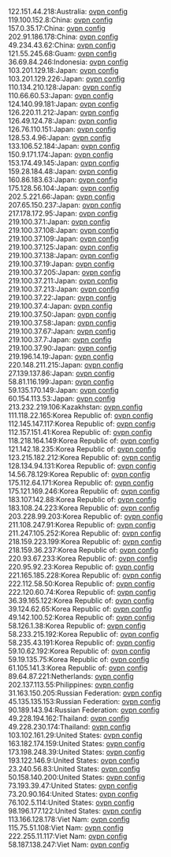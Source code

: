 122.151.44.218:Australia: [ovpn config](vpn/122_151_44_218.ovpn)  
119.100.152.8:China: [ovpn config](vpn/119_100_152_8.ovpn)  
157.0.35.17:China: [ovpn config](vpn/157_0_35_17.ovpn)  
202.91.186.178:China: [ovpn config](vpn/202_91_186_178.ovpn)  
49.234.43.62:China: [ovpn config](vpn/49_234_43_62.ovpn)  
121.55.245.68:Guam: [ovpn config](vpn/121_55_245_68.ovpn)  
36.69.84.246:Indonesia: [ovpn config](vpn/36_69_84_246.ovpn)  
103.201.129.18:Japan: [ovpn config](vpn/103_201_129_18.ovpn)  
103.201.129.226:Japan: [ovpn config](vpn/103_201_129_226.ovpn)  
110.134.210.128:Japan: [ovpn config](vpn/110_134_210_128.ovpn)  
110.66.60.53:Japan: [ovpn config](vpn/110_66_60_53.ovpn)  
124.140.99.181:Japan: [ovpn config](vpn/124_140_99_181.ovpn)  
126.220.11.212:Japan: [ovpn config](vpn/126_220_11_212.ovpn)  
126.49.124.78:Japan: [ovpn config](vpn/126_49_124_78.ovpn)  
126.76.110.151:Japan: [ovpn config](vpn/126_76_110_151.ovpn)  
128.53.4.96:Japan: [ovpn config](vpn/128_53_4_96.ovpn)  
133.106.52.184:Japan: [ovpn config](vpn/133_106_52_184.ovpn)  
150.9.171.174:Japan: [ovpn config](vpn/150_9_171_174.ovpn)  
153.174.49.145:Japan: [ovpn config](vpn/153_174_49_145.ovpn)  
159.28.184.48:Japan: [ovpn config](vpn/159_28_184_48.ovpn)  
160.86.183.63:Japan: [ovpn config](vpn/160_86_183_63.ovpn)  
175.128.56.104:Japan: [ovpn config](vpn/175_128_56_104.ovpn)  
202.5.221.66:Japan: [ovpn config](vpn/202_5_221_66.ovpn)  
207.65.150.237:Japan: [ovpn config](vpn/207_65_150_237.ovpn)  
217.178.172.95:Japan: [ovpn config](vpn/217_178_172_95.ovpn)  
219.100.37.1:Japan: [ovpn config](vpn/219_100_37_1.ovpn)  
219.100.37.108:Japan: [ovpn config](vpn/219_100_37_108.ovpn)  
219.100.37.109:Japan: [ovpn config](vpn/219_100_37_109.ovpn)  
219.100.37.125:Japan: [ovpn config](vpn/219_100_37_125.ovpn)  
219.100.37.138:Japan: [ovpn config](vpn/219_100_37_138.ovpn)  
219.100.37.19:Japan: [ovpn config](vpn/219_100_37_19.ovpn)  
219.100.37.205:Japan: [ovpn config](vpn/219_100_37_205.ovpn)  
219.100.37.211:Japan: [ovpn config](vpn/219_100_37_211.ovpn)  
219.100.37.213:Japan: [ovpn config](vpn/219_100_37_213.ovpn)  
219.100.37.22:Japan: [ovpn config](vpn/219_100_37_22.ovpn)  
219.100.37.4:Japan: [ovpn config](vpn/219_100_37_4.ovpn)  
219.100.37.50:Japan: [ovpn config](vpn/219_100_37_50.ovpn)  
219.100.37.58:Japan: [ovpn config](vpn/219_100_37_58.ovpn)  
219.100.37.67:Japan: [ovpn config](vpn/219_100_37_67.ovpn)  
219.100.37.7:Japan: [ovpn config](vpn/219_100_37_7.ovpn)  
219.100.37.90:Japan: [ovpn config](vpn/219_100_37_90.ovpn)  
219.196.14.19:Japan: [ovpn config](vpn/219_196_14_19.ovpn)  
220.148.211.215:Japan: [ovpn config](vpn/220_148_211_215.ovpn)  
27.139.137.86:Japan: [ovpn config](vpn/27_139_137_86.ovpn)  
58.81.116.199:Japan: [ovpn config](vpn/58_81_116_199.ovpn)  
59.135.170.149:Japan: [ovpn config](vpn/59_135_170_149.ovpn)  
60.154.113.53:Japan: [ovpn config](vpn/60_154_113_53.ovpn)  
213.232.219.106:Kazakhstan: [ovpn config](vpn/213_232_219_106.ovpn)  
111.118.22.165:Korea Republic of: [ovpn config](vpn/111_118_22_165.ovpn)  
112.145.147.117:Korea Republic of: [ovpn config](vpn/112_145_147_117.ovpn)  
112.157.151.41:Korea Republic of: [ovpn config](vpn/112_157_151_41.ovpn)  
118.218.164.149:Korea Republic of: [ovpn config](vpn/118_218_164_149.ovpn)  
121.142.18.235:Korea Republic of: [ovpn config](vpn/121_142_18_235.ovpn)  
123.215.182.212:Korea Republic of: [ovpn config](vpn/123_215_182_212.ovpn)  
128.134.94.131:Korea Republic of: [ovpn config](vpn/128_134_94_131.ovpn)  
14.56.78.129:Korea Republic of: [ovpn config](vpn/14_56_78_129.ovpn)  
175.112.64.171:Korea Republic of: [ovpn config](vpn/175_112_64_171.ovpn)  
175.121.169.246:Korea Republic of: [ovpn config](vpn/175_121_169_246.ovpn)  
183.107.142.88:Korea Republic of: [ovpn config](vpn/183_107_142_88.ovpn)  
183.108.24.223:Korea Republic of: [ovpn config](vpn/183_108_24_223.ovpn)  
203.228.99.203:Korea Republic of: [ovpn config](vpn/203_228_99_203.ovpn)  
211.108.247.91:Korea Republic of: [ovpn config](vpn/211_108_247_91.ovpn)  
211.247.105.252:Korea Republic of: [ovpn config](vpn/211_247_105_252.ovpn)  
218.159.223.199:Korea Republic of: [ovpn config](vpn/218_159_223_199.ovpn)  
218.159.36.237:Korea Republic of: [ovpn config](vpn/218_159_36_237.ovpn)  
220.93.67.233:Korea Republic of: [ovpn config](vpn/220_93_67_233.ovpn)  
220.95.92.23:Korea Republic of: [ovpn config](vpn/220_95_92_23.ovpn)  
221.165.185.228:Korea Republic of: [ovpn config](vpn/221_165_185_228.ovpn)  
222.112.58.50:Korea Republic of: [ovpn config](vpn/222_112_58_50.ovpn)  
222.120.60.74:Korea Republic of: [ovpn config](vpn/222_120_60_74.ovpn)  
36.39.165.122:Korea Republic of: [ovpn config](vpn/36_39_165_122.ovpn)  
39.124.62.65:Korea Republic of: [ovpn config](vpn/39_124_62_65.ovpn)  
49.142.100.52:Korea Republic of: [ovpn config](vpn/49_142_100_52.ovpn)  
58.126.1.38:Korea Republic of: [ovpn config](vpn/58_126_1_38.ovpn)  
58.233.215.192:Korea Republic of: [ovpn config](vpn/58_233_215_192.ovpn)  
58.235.43.191:Korea Republic of: [ovpn config](vpn/58_235_43_191.ovpn)  
59.10.62.192:Korea Republic of: [ovpn config](vpn/59_10_62_192.ovpn)  
59.19.135.75:Korea Republic of: [ovpn config](vpn/59_19_135_75.ovpn)  
61.105.141.3:Korea Republic of: [ovpn config](vpn/61_105_141_3.ovpn)  
89.64.87.221:Netherlands: [ovpn config](vpn/89_64_87_221.ovpn)  
202.137.113.55:Philippines: [ovpn config](vpn/202_137_113_55.ovpn)  
31.163.150.205:Russian Federation: [ovpn config](vpn/31_163_150_205.ovpn)  
45.135.135.153:Russian Federation: [ovpn config](vpn/45_135_135_153.ovpn)  
90.189.143.94:Russian Federation: [ovpn config](vpn/90_189_143_94.ovpn)  
49.228.194.162:Thailand: [ovpn config](vpn/49_228_194_162.ovpn)  
49.228.230.174:Thailand: [ovpn config](vpn/49_228_230_174.ovpn)  
103.102.161.29:United States: [ovpn config](vpn/103_102_161_29.ovpn)  
163.182.174.159:United States: [ovpn config](vpn/163_182_174_159.ovpn)  
173.198.248.39:United States: [ovpn config](vpn/173_198_248_39.ovpn)  
193.122.146.9:United States: [ovpn config](vpn/193_122_146_9.ovpn)  
23.240.56.83:United States: [ovpn config](vpn/23_240_56_83.ovpn)  
50.158.140.200:United States: [ovpn config](vpn/50_158_140_200.ovpn)  
73.193.39.47:United States: [ovpn config](vpn/73_193_39_47.ovpn)  
73.20.90.164:United States: [ovpn config](vpn/73_20_90_164.ovpn)  
76.102.5.114:United States: [ovpn config](vpn/76_102_5_114.ovpn)  
98.196.177.122:United States: [ovpn config](vpn/98_196_177_122.ovpn)  
113.166.128.178:Viet Nam: [ovpn config](vpn/113_166_128_178.ovpn)  
115.75.51.108:Viet Nam: [ovpn config](vpn/115_75_51_108.ovpn)  
222.255.11.117:Viet Nam: [ovpn config](vpn/222_255_11_117.ovpn)  
58.187.138.247:Viet Nam: [ovpn config](vpn/58_187_138_247.ovpn)  
